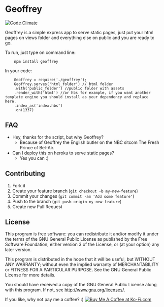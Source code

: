 Geoffrey
========

[![Code Climate](https://codeclimate.com/github/era/Geoffrey/badges/gpa.svg)](https://codeclimate.com/github/era/Geoffrey)

Geoffrey is a simple express app to serve static pages, just put your html pages on views folder and everything else on public and you are ready to go.

To run, just type on command line:
		
		npm install geoffrey


In your code:

		Geoffrey = require('./geoffrey');
   		Geoffrey.serves('html_folder') // html folder
        .with('public_folder') //public folder with assets
        .render_with('html') //or hbs for example, if you want another template engine you should install as your dependency and replace here.
        .index_as('index.hbs')
        .on(1337)

		
		
FAQ
------

* Hey, thanks for the script, but why Geoffrey?
	* Because of Geoffrey the English butler on the NBC sitcom The Fresh Prince of Bel-Air. 	
* Can I deploy this on heroku to serve static pages?
	* Yes you can :)

Contributing
------------

  1. Fork it
  2. Create your feature branch (`git checkout -b my-new-feature`)
  3. Commit your changes (`git commit -am 'Add some feature'`)
  4. Push to the branch (`git push origin my-new-feature`)
  5. Create new Pull Request


License
---------

This program is free software: you can redistribute it and/or modify it under the terms of the GNU General Public License as published by the Free Software Foundation, either version 3 of the License, or (at your option) any later version.

This program is distributed in the hope that it will be useful, but WITHOUT ANY WARRANTY; without even the implied warranty of
MERCHANTABILITY or FITNESS FOR A PARTICULAR PURPOSE.  See the GNU General Public License for more details.

You should have received a copy of the GNU General Public License along with this program.  If not, see <http://www.gnu.org/licenses/>.


If you like, why not pay me a coffee? :)
<a href='http://ko-fi.com?i=18652RF02P1Z4' target='_blank'><img style='border:0px' src='https://az743702.vo.msecnd.net/cdn/btn3.png' border='0' alt='Buy Me A Coffee at Ko-Fi.com' /></a> 
